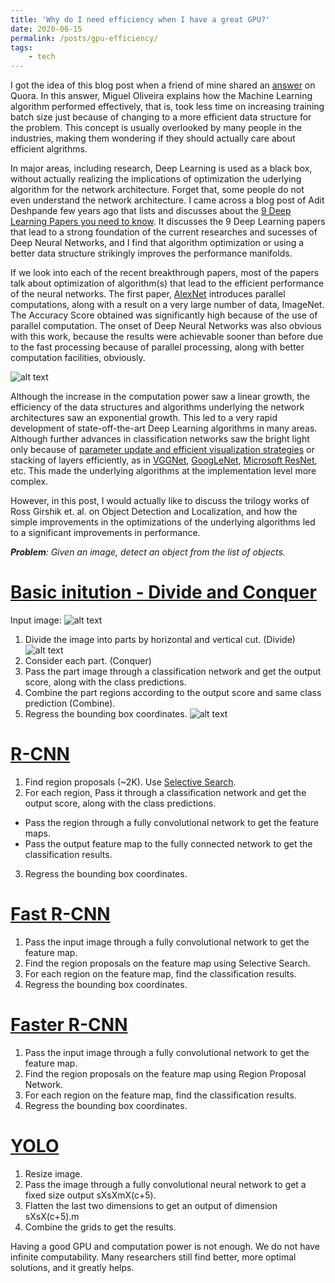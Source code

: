 ```yaml
---
title: 'Why do I need efficiency when I have a great GPU?'
date: 2020-06-15
permalink: /posts/gpu-efficiency/
tags:
    - tech
---
```


I got the idea of this blog post when a friend of mine shared an [answer](https://www.quora.com/Why-is-it-preferable-to-implement-O-n-2-over-O-n-to-solve-the-same-problem/answer/Miguel-Oliveira-2?ch=3&share=7f56111f&srid=swpY) on Quora. In this answer, Miguel Oliveira explains how the Machine Learning algorithm performed effectively, that is, took less time on increasing training batch size just because of changing to a more efficient data structure for the problem. This concept is usually overlooked by many people in the industries, making them wondering if they should actually care about efficient algrithms.

In major areas, including research, Deep Learning is used as a black box, without actually realizing the implications of optimization the uderlying algorithm for the network architecture. Forget that, some people do not even understand the network architecture. I came across a blog post of Adit Deshpande few years ago that lists and discusses about the [9 Deep Learning Papers you need to know](https://adeshpande3.github.io/The-9-Deep-Learning-Papers-You-Need-To-Know-About.html). It discusses the 9 Deep Learning papers that lead to a strong foundation of the current researches and sucesses of Deep Neural Networks, and I find that algorithm optimization or using a better data structure strikingly improves the performance manifolds.

If we look into each of the recent breakthrough papers, most of the papers talk about optimization of algorithm(s) that lead to the efficient performance of the neural networks. The first paper, [AlexNet](https://papers.nips.cc/paper/4824-imagenet-classification-with-deep-convolutional-neural-networks.pdf) introduces parallel computations, along with a result on a very large number of data, ImageNet. The Accuracy Score obtained was significantly high because of the use of parallel computation. The onset of Deep Neural Networks was also obvious with this work, because the results were achievable sooner than before due to the fast processing because of parallel processing, along with better computation facilities, obviously.

![alt text](https://adeshpande3.github.io/assets/AlexNet.png "AlexNet")

Although the increase in the computation power saw a linear growth, the efficiency of the data structures and algorithms underlying the network architectures saw an exponential growth. This led to a very rapid development of state-off-the-art Deep Learning algorithms in many areas. Although further advances in classification networks saw the bright light only because of [parameter update and efficient visualization strategies](http://arxiv.org/pdf/1311.2901v3.pdf) or stacking of layers efficiently, as in [VGGNet](http://arxiv.org/pdf/1409.1556v6.pdf), [GoogLeNet](http://www.cv-foundation.org/openaccess/content_cvpr_2015/papers/Szegedy_Going_Deeper_With_2015_CVPR_paper.pdf), [Microsoft ResNet](https://arxiv.org/pdf/1512.03385v1.pdf), etc. This made the underlying algorithms at the implementation level more complex.

However, in this post, I would actually like to discuss the trilogy works of Ross Girshik et. al. on Object Detection and Localization, and how the simple improvements in the optimizations of the underlying algorithms led to a significant improvements in performance.

_**Problem**: Given an image, detect an object from the list of objects._

# [Basic initution - Divide and Conquer](https://www.analyticsvidhya.com/blog/2018/10/a-step-by-step-introduction-to-the-basic-object-detection-algorithms-part-1/)
Input image:
![alt text](https://i1.wp.com/s3-ap-south-1.amazonaws.com/av-blog-media/wp-content/uploads/2018/10/I1_2009_09_08_drive_0012_001351-768x223.png?resize=768%2C223&ssl=1 "Input")
1. Divide the image into parts by horizontal and vertical cut. (Divide)
![alt text](https://i2.wp.com/s3-ap-south-1.amazonaws.com/av-blog-media/wp-content/uploads/2018/10/Screenshot-from-2018-10-09-14-21-14.png?resize=741%2C249&ssl=1 "Divide")
2. Consider each part. (Conquer)
3. Pass the part image through a classification network and get the output score, along with the class predictions.
4. Combine the part regions according to the output score and same class prediction (Combine).
5. Regress the bounding box coordinates.
![alt text](https://i2.wp.com/s3-ap-south-1.amazonaws.com/av-blog-media/wp-content/uploads/2018/10/I1_2009_09_08_drive_0012_001351-another-copy-768x223.png?resize=768%2C223&ssl=1 "Predict")


# [R-CNN](https://arxiv.org/pdf/1311.2524v5.pdf)
1. Find region proposals (~2K). Use [Selective Search](https://ivi.fnwi.uva.nl/isis/publications/2013/UijlingsIJCV2013/UijlingsIJCV2013.pdf).
2. For each region, Pass it through a classification network and get the output score, along with the class predictions.
  * Pass the region through a fully convolutional network to get the feature maps.
  * Pass the output feature map to the fully connected network to get the classification results.
3. Regress the bounding box coordinates.


# [Fast R-CNN](https://arxiv.org/pdf/1504.08083.pdf)
1. Pass the input image through a fully convolutional network to get the feature map.
2. Find the region proposals on the feature map using Selective Search.
3. For each region on the feature map, find the classification results.
4. Regress the bounding box coordinates.


# [Faster R-CNN](http://arxiv.org/pdf/1506.01497v3.pdf)
1. Pass the input image through a fully convolutional network to get the feature map.
2. Find the region proposals on the feature map using Region Proposal Network.
3. For each region on the feature map, find the classification results.
4. Regress the bounding box coordinates.


# [YOLO](https://arxiv.org/pdf/1506.02640.pdf)
1. Resize image.
2. Pass the image through a fully convolutional neural network to get a fixed size output sXsXmX(c+5).
3. Flatten the last two dimensions to get an output of dimension sXsX(c+5).m
4. Combine the grids to get the results.

Having a good GPU and computation power is not enough. We do not have infinite computability. Many researchers still find better, more optimal solutions, and it greatly helps.

